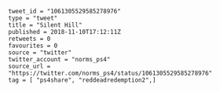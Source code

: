 ```
tweet_id = "1061305529585278976"
type = "tweet"
title = "Silent Hill"
published = 2018-11-10T17:12:11Z
retweets = 0
favourites = 0
source = "twitter"
twitter_account = "norms_ps4"
source_url = "https://twitter.com/norms_ps4/status/1061305529585278976"
tag = [ "ps4share", "reddeadredemption2",]
```

<p class='image'><img src='http://mnf.m17s.net/2018/11/10/DrqDwMYXcAAYceR.jpg' alt=''></p>

